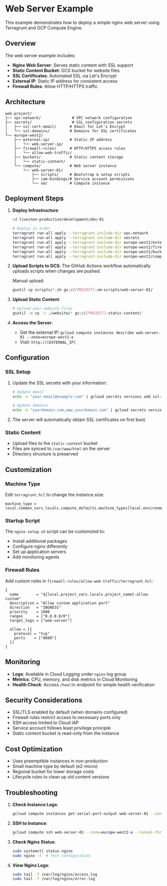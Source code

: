 # Web Server Example

This example demonstrates how to deploy a simple nginx web server using Terragrunt and GCP Compute Engine.

## Overview

The web server example includes:
- **Nginx Web Server**: Serves static content with SSL support
- **Static Content Bucket**: GCS bucket for website files
- **SSL Certificates**: Automated SSL via Let's Encrypt
- **External IP**: Static IP address for consistent access
- **Firewall Rules**: Allow HTTP/HTTPS traffic

## Architecture

```
web-project/
├── vpc-network/              # VPC network configuration
├── secrets/                  # SSL configuration secrets
│   ├── ssl-cert-email/      # Email for Let's Encrypt
│   └── ssl-domains/         # Domains for SSL certificates
└── europe-west2/
    ├── external-ip/         # Static IP address
    │   └── web-server-ip/
    ├── firewall-rules/      # HTTP/HTTPS access rules
    │   └── allow-web-traffic/
    ├── buckets/             # Static content storage
    │   └── static-content/
    └── compute/             # Web server instance
        └── web-server-01/
            ├── scripts/     # Bootstrap & setup scripts
            ├── iam-bindings/# Service account permissions
            └── vm/          # Compute instance
```

## Deployment Steps

1. **Deploy Infrastructure**:
   ```bash
   cd live/non-production/development/dev-01
   
   # Deploy in order
   terragrunt run-all apply --terragrunt-include-dir vpc-network
   terragrunt run-all apply --terragrunt-include-dir secrets
   terragrunt run-all apply --terragrunt-include-dir europe-west2/external-ip
   terragrunt run-all apply --terragrunt-include-dir europe-west2/firewall-rules
   terragrunt run-all apply --terragrunt-include-dir europe-west2/buckets
   terragrunt run-all apply --terragrunt-include-dir europe-west2/compute
   ```

2. **Upload Scripts to GCS**:
   The GitHub Actions workflow automatically uploads scripts when changes are pushed.
   
   Manual upload:
   ```bash
   gsutil cp scripts/*.sh gs://[PROJECT]-vm-scripts/web-server-01/
   ```

3. **Upload Static Content**:
   ```bash
   # Upload your website files
   gsutil -m cp -r ./website/* gs://[PROJECT]-static-content/
   ```

4. **Access the Server**:
   - Get the external IP: `gcloud compute instances describe web-server-01 --zone=europe-west2-a`
   - Visit: `http://[EXTERNAL_IP]`

## Configuration

### SSL Setup

1. Update the SSL secrets with your information:
   ```bash
   # Update email
   echo -n "your-email@example.com" | gcloud secrets versions add ssl-cert-email --data-file=-
   
   # Update domains
   echo -n "yourdomain.com,www.yourdomain.com" | gcloud secrets versions add ssl-domains --data-file=-
   ```

2. The server will automatically obtain SSL certificates on first boot.

### Static Content

- Upload files to the `static-content` bucket
- Files are synced to `/var/www/html` on the server
- Directory structure is preserved

## Customization

### Machine Type
Edit `terragrunt.hcl` to change the instance size:
```hcl
machine_type = local.common_vars.locals.compute_defaults.machine_types[local.environment_type].medium
```

### Startup Script
The `nginx-setup.sh` script can be customized to:
- Install additional packages
- Configure nginx differently
- Set up application servers
- Add monitoring agents

### Firewall Rules
Add custom rules in `firewall-rules/allow-web-traffic/terragrunt.hcl`:
```hcl
{
  name        = "${local.project_vars.locals.project_name}-allow-custom"
  description = "Allow custom application port"
  direction   = "INGRESS"
  priority    = 1000
  ranges      = ["0.0.0.0/0"]
  target_tags = ["web-server"]
  
  allow = [{
    protocol = "tcp"
    ports    = ["8080"]
  }]
}
```

## Monitoring

- **Logs**: Available in Cloud Logging under `nginx` log group
- **Metrics**: CPU, memory, and disk metrics in Cloud Monitoring
- **Health Check**: Access `/health` endpoint for simple health verification

## Security Considerations

- SSL/TLS enabled by default (when domains configured)
- Firewall rules restrict access to necessary ports only
- SSH access limited to Cloud IAP
- Service account follows least privilege principle
- Static content bucket is read-only from the instance

## Cost Optimization

- Uses preemptible instances in non-production
- Small machine type by default (e2-micro)
- Regional bucket for lower storage costs
- Lifecycle rules to clean up old content versions

## Troubleshooting

1. **Check Instance Logs**:
   ```bash
   gcloud compute instances get-serial-port-output web-server-01 --zone=europe-west2-a
   ```

2. **SSH to Instance**:
   ```bash
   gcloud compute ssh web-server-01 --zone=europe-west2-a --tunnel-through-iap
   ```

3. **Check Nginx Status**:
   ```bash
   sudo systemctl status nginx
   sudo nginx -t  # Test configuration
   ```

4. **View Nginx Logs**:
   ```bash
   sudo tail -f /var/log/nginx/access.log
   sudo tail -f /var/log/nginx/error.log
   ```